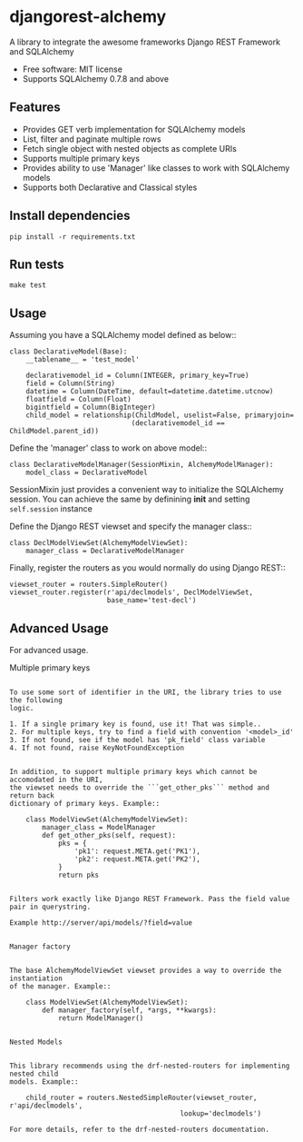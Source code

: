 djangorest-alchemy
===============================

A library to integrate the awesome frameworks Django REST Framework and SQLAlchemy

* Free software: MIT license
* Supports SQLAlchemy 0.7.8 and above


Features
--------

* Provides GET verb implementation for SQLAlchemy models
* List, filter and paginate multiple rows
* Fetch single object with nested objects as complete URIs
* Supports multiple primary keys
* Provides ability to use 'Manager' like classes to work with SQLAlchemy models
* Supports both Declarative and Classical styles

Install dependencies
--------------------
```
pip install -r requirements.txt
```

Run tests
---------
```
make test
```

Usage
------

Assuming you have a SQLAlchemy model defined as below::


    class DeclarativeModel(Base):
        __tablename__ = 'test_model'

        declarativemodel_id = Column(INTEGER, primary_key=True)
        field = Column(String)
        datetime = Column(DateTime, default=datetime.datetime.utcnow)
        floatfield = Column(Float)
        bigintfield = Column(BigInteger)
        child_model = relationship(ChildModel, uselist=False, primaryjoin=
                                  (declarativemodel_id == ChildModel.parent_id))



Define the 'manager' class to work on above model::

    class DeclarativeModelManager(SessionMixin, AlchemyModelManager):
        model_class = DeclarativeModel


SessionMixin just provides a convenient way to initialize the SQLAlchemy session. You
can achieve the same by definining __init__ and setting ```self.session``` instance


Define the Django REST viewset and specify the manager class::

    class DeclModelViewSet(AlchemyModelViewSet):
        manager_class = DeclarativeModelManager


Finally, register the routers as you would normally do using Django REST::

    viewset_router = routers.SimpleRouter()
    viewset_router.register(r'api/declmodels', DeclModelViewSet,
                            base_name='test-decl')


Advanced Usage
--------------

For advanced usage.

Multiple primary keys
~~~~~~~~~~~~~~~~~~~~~

To use some sort of identifier in the URI, the library tries to use the following
logic.

1. If a single primary key is found, use it! That was simple..
2. For multiple keys, try to find a field with convention '<model>_id'
3. If not found, see if the model has 'pk_field' class variable
4. If not found, raise KeyNotFoundException


In addition, to support multiple primary keys which cannot be accomodated in the URI,
the viewset needs to override the ```get_other_pks``` method and return back
dictionary of primary keys. Example::

    class ModelViewSet(AlchemyModelViewSet):
        manager_class = ModelManager
        def get_other_pks(self, request):
            pks = {
                'pk1': request.META.get('PK1'),
                'pk2': request.META.get('PK2'),
            }
            return pks


Filters work exactly like Django REST Framework. Pass the field value pair in querystring.

Example http://server/api/models/?field=value


Manager factory


The base AlchemyModelViewSet viewset provides a way to override the instantiation
of the manager. Example::

    class ModelViewSet(AlchemyModelViewSet):
        def manager_factory(self, *args, **kwargs):
            return ModelManager()


Nested Models


This library recommends using the drf-nested-routers for implementing nested child
models. Example::

    child_router = routers.NestedSimpleRouter(viewset_router, r'api/declmodels',
                                          lookup='declmodels')

For more details, refer to the drf-nested-routers documentation.
